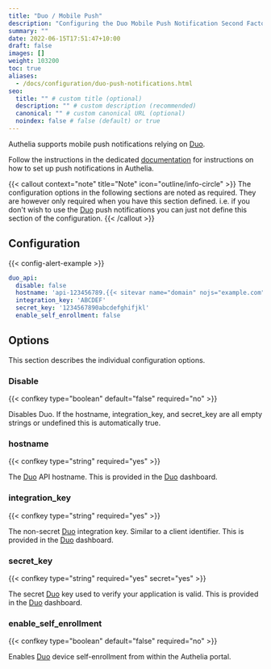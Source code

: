 ```yaml
---
title: "Duo / Mobile Push"
description: "Configuring the Duo Mobile Push Notification Second Factor Method."
summary: ""
date: 2022-06-15T17:51:47+10:00
draft: false
images: []
weight: 103200
toc: true
aliases:
  - /docs/configuration/duo-push-notifications.html
seo:
  title: "" # custom title (optional)
  description: "" # custom description (recommended)
  canonical: "" # custom canonical URL (optional)
  noindex: false # false (default) or true
---
```


Authelia supports mobile push notifications relying on [Duo].

Follow the instructions in the dedicated [documentation](../../overview/authentication/push-notification/index.md) for
instructions on how to set up push notifications in Authelia.

{{< callout context="note" title="Note" icon="outline/info-circle" >}}
The configuration options in the following sections are noted as required. They are however only required when
you have this section defined. i.e. if you don't wish to use the [Duo] push notifications you can just not define this
section of the configuration.
{{< /callout >}}

## Configuration

{{< config-alert-example >}}

```yaml {title="configuration.yml"}
duo_api:
  disable: false
  hostname: 'api-123456789.{{< sitevar name="domain" nojs="example.com" >}}'
  integration_key: 'ABCDEF'
  secret_key: '1234567890abcdefghifjkl'
  enable_self_enrollment: false
```

## Options

This section describes the individual configuration options.

### Disable

{{< confkey type="boolean" default="false" required="no" >}}

Disables Duo. If the hostname, integration_key, and secret_key are all empty strings or undefined this is automatically
true.

### hostname

{{< confkey type="string" required="yes" >}}

The [Duo] API hostname. This is provided in the [Duo] dashboard.

### integration_key

{{< confkey type="string" required="yes" >}}

The non-secret [Duo] integration key. Similar to a client identifier. This is provided in the [Duo] dashboard.

### secret_key

{{< confkey type="string" required="yes" secret="yes" >}}

The secret [Duo] key used to verify your application is valid. This is provided in the [Duo] dashboard.

### enable_self_enrollment

{{< confkey type="boolean" default="false" required="no" >}}

Enables [Duo] device self-enrollment from within the Authelia portal.

[Duo]: https://duo.com/
